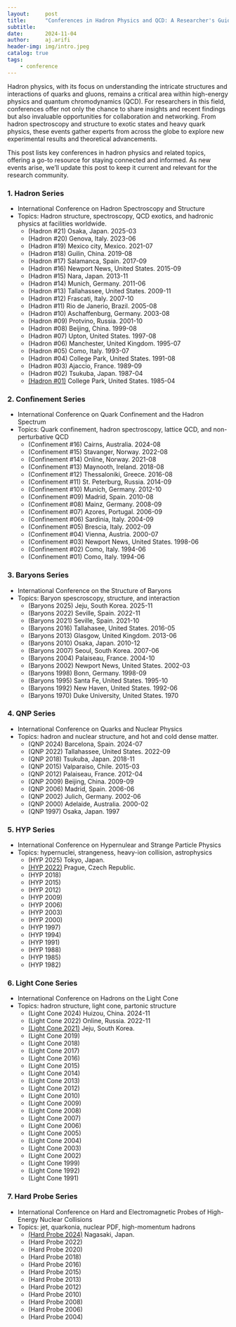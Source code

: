 ```yaml
---
layout:     post
title:      "Conferences in Hadron Physics and QCD: A Researcher's Guide"
subtitle:   
date:       2024-11-04
author:     aj.arifi
header-img: img/intro.jpeg
catalog: true
tags:
    - conference
---
```


Hadron physics, with its focus on understanding the intricate structures and interactions of quarks and gluons, 
remains a critical area within high-energy physics and quantum chromodynamics (QCD). 
For researchers in this field, conferences offer not only the chance to share insights 
and recent findings but also invaluable opportunities for collaboration and networking. 
From hadron spectroscopy and structure to exotic states and heavy quark physics, 
these events gather experts from across the globe to explore new experimental results and theoretical advancements.

This post lists key conferences in hadron physics and related topics, offering a go-to resource for staying connected and informed. 
As new events arise, we’ll update this post to keep it current and relevant for the research community.

### 1. Hadron Series
  - International Conference on Hadron Spectroscopy and Structure 
  - Topics: Hadron structure, spectroscopy, QCD exotics, and hadronic physics at facilities worldwide.
    - (Hadron #21) Osaka, Japan. 2025-03 
    - (Hadron #20) Genova, Italy. 2023-06 
    - (Hadron #19) Mexico city, Mexico. 2021-07 
    - (Hadron #18) Guilin, China. 2019-08 
    - (Hadron #17) Salamanca, Spain. 2017-09 
    - (Hadron #16) Newport News, United States. 2015-09 
    - (Hadron #15) Nara, Japan. 2013-11 
    - (Hadron #14) Munich, Germany. 2011-06 
    - (Hadron #13) Tallahassee, United States. 2009-11 
    - (Hadron #12) Frascati, Italy. 2007-10 
    - (Hadron #11) Rio de Janerio, Brazil. 2005-08 
    - (Hadron #10) Aschaffenburg, Germany. 2003-08 
    - (Hadron #09) Protvino, Russia. 2001-10 
    - (Hadron #08) Beijing, China. 1999-08 
    - (Hadron #07) Upton, United States. 1997-08 
    - (Hadron #06) Manchester, United Kingdom. 1995-07 
    - (Hadron #05) Como, Italy. 1993-07 
    - (Hadron #04) College Park, United States. 1991-08 
    - (Hadron #03) Ajaccio, France. 1989-09 
    - (Hadron #02) Tsukuba, Japan. 1987-04 
    - [(Hadron #01)](https://inspirehep.net/conferences/965770) College Park, United States. 1985-04 


### 2. Confinement Series
  - International Conference on Quark Confinement and the Hadron Spectrum
  - Topics: Quark confinement, hadron spectroscopy, lattice QCD, and non-perturbative QCD
    - (Confinement #16) Cairns, Australia. 2024-08
    - (Confinement #15) Stavanger, Norway. 2022-08
    - (Confinement #14) Online, Norway. 2021-08
    - (Confinement #13) Maynooth, Ireland. 2018-08
    - (Confinement #12) Thessaloniki, Greece. 2016-08
    - (Confinement #11) St. Peterburg, Russia. 2014-09
    - (Confinement #10) Munich, Germany. 2012-10
    - (Confinement #09) Madrid, Spain. 2010-08
    - (Confinement #08) Mainz, Germany. 2008-09
    - (Confinement #07) Azores, Portugal. 2006-09
    - (Confinement #06) Sardinia, Italy. 2004-09
    - (Confinement #05) Brescia, Italy. 2002-09
    - (Confinement #04) Vienna, Austria. 2000-07
    - (Confinement #03) Newport News, United States. 1998-06
    - (Confinement #02) Como, Italy. 1994-06
    - (Confinement #01) Como, Italy. 1994-06
   
### 3. Baryons Series
  - International Conference on the Structure of Baryons
  - Topics: Baryon spescroscopy, structure, and interaction
      - (Baryons 2025) Jeju, South Korea. 2025-11
      - (Baryons 2022) Seville, Spain. 2022-11
      - (Baryons 2021) Seville, Spain. 2021-10
      - (Baryons 2016) Tallahasee, United States. 2016-05
      - (Baryons 2013) Glasgow, United Kingdom. 2013-06
      - (Baryons 2010) Osaka, Japan. 2010-12
      - (Baryons 2007) Seoul, South Korea. 2007-06
      - (Baryons 2004) Palaiseau, France. 2004-10
      - (Baryons 2002) Newport News, United States. 2002-03
      - (Baryons 1998) Bonn, Germany. 1998-09
      - (Baryons 1995) Santa Fe, United States. 1995-10
      - (Baryons 1992) New Haven, United States. 1992-06
      - (Baryons 1970) Duke University, United States. 1970
   
### 4. QNP Series
   - International Conference on Quarks and Nuclear Physics
   - Topics: hadron and nuclear structure, and hot and cold dense matter.
       - (QNP 2024) Barcelona, Spain. 2024-07
       - (QNP 2022) Tallahassee, United States. 2022-09
       - (QNP 2018) Tsukuba, Japan.  2018-11
       - (QNP 2015) Valparaiso, Chile. 2015-03
       - (QNP 2012) Palaiseau, France. 2012-04
       - (QNP 2009) Beijing, China. 2009-09
       - (QNP 2006) Madrid, Spain. 2006-06
       - (QNP 2002) Julich, Germany. 2002-06
       - (QNP 2000) Adelaide, Australia. 2000-02
       - (QNP 1997) Osaka, Japan. 1997

### 5. HYP Series
   - International Conference on Hypernulear and Strange Particle Physics
   - Topics: hypernuclei, strangeness, heavy-ion collision, astrophysics
       - (HYP 2025) Tokyo, Japan.
       - [(HYP 2022)](https://indico.cern.ch/event/896088/) Prague, Czech Republic.
       - (HYP 2018)
       - (HYP 2015)
       - (HYP 2012)
       - (HYP 2009)
       - (HYP 2006)
       - (HYP 2003)
       - (HYP 2000)
       - (HYP 1997)
       - (HYP 1994)
       - (HYP 1991)
       - (HYP 1988)
       - (HYP 1985)
       - (HYP 1982)

### 6. Light Cone Series
   - International Conference on Hadrons on the Light Cone
   - Topics: hadron structure, light cone, partonic structure
       - (Light Cone 2024) Huizou, China. 2024-11
       - (Light Cone 2022) Online, Russia. 2022-11
       - [(Light Cone 2021)](https://indico.cern.ch/event/938795/) Jeju, South Korea.
       - (Light Cone 2019)
       - (Light Cone 2018)
       - (Light Cone 2017)
       - (Light Cone 2016)
       - (Light Cone 2015)
       - (Light Cone 2014)
       - (Light Cone 2013)
       - (Light Cone 2012)
       - (Light Cone 2010)
       - (Light Cone 2009)
       - (Light Cone 2008)
       - (Light Cone 2007)
       - (Light Cone 2006)
       - (Light Cone 2005)
       - (Light Cone 2004)
       - (Light Cone 2003)
       - (Light Cone 2002)
       - (Light Cone 1999)
       - (Light Cone 1992)
       - (Light Cone 1991)
    
### 7. Hard Probe Series
   - International Conference on Hard and Electromagnetic Probes of High-Energy Nuclear Collisions
   - Topics: jet, quarkonia, nuclear PDF, high-momentum hadrons
       - [(Hard Probe 2024)](https://indico.cern.ch/event/1339555/) Nagasaki, Japan. 
       - (Hard Probe 2022)
       - (Hard Probe 2020)
       - (Hard Probe 2018)
       - (Hard Probe 2016)
       - (Hard Probe 2015)
       - (Hard Probe 2013)
       - (Hard Probe 2012)
       - (Hard Probe 2010)
       - (Hard Probe 2008)
       - (Hard Probe 2006)
       - (Hard Probe 2004) 
        

